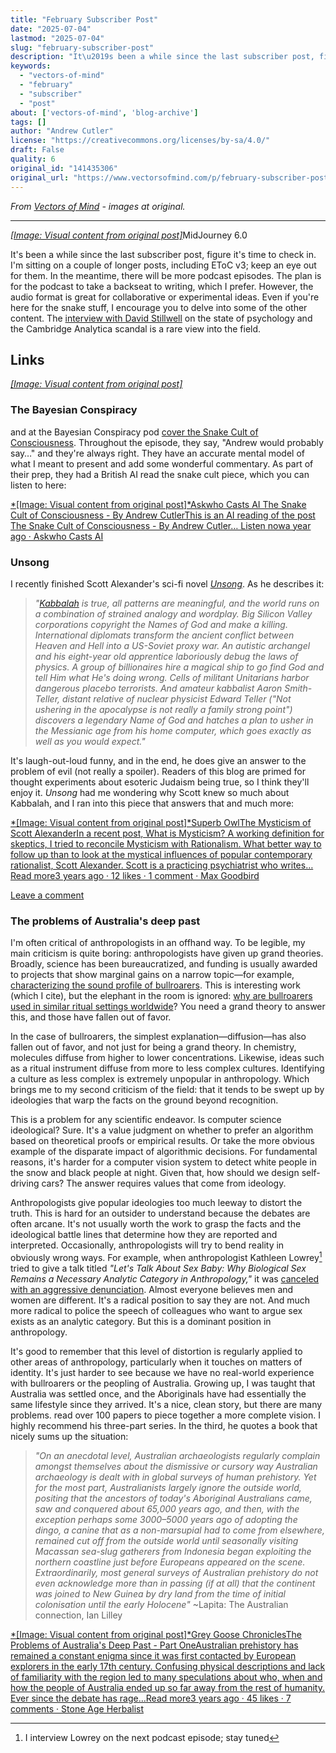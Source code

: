 ```yaml
---
title: "February Subscriber Post"
date: "2025-07-04"
lastmod: "2025-07-04"
slug: "february-subscriber-post"
description: "It\u2019s been a while since the last subscriber post, figure it\u2019s time to check in. I\u2019m sitting on a couple of longer posts, including EToC v3; keep an eye out for them. In the meantime, there will be mor..."
keywords:
  - "vectors-of-mind"
  - "february"
  - "subscriber"
  - "post"
about: ['vectors-of-mind', 'blog-archive']
tags: []
author: "Andrew Cutler"
license: "https://creativecommons.org/licenses/by-sa/4.0/"
draft: False
quality: 6
original_id: "141435306"
original_url: "https://www.vectorsofmind.com/p/february-subscriber-post"
---
```

*From [Vectors of Mind](https://www.vectorsofmind.com/p/february-subscriber-post) - images at original.*

---

[*[Image: Visual content from original post]*](https://substackcdn.com/image/fetch/$s_!OPd9!,f_auto,q_auto:good,fl_progressive:steep/https%3A%2F%2Fsubstack-post-media.s3.amazonaws.com%2Fpublic%2Fimages%2F8fd42653-bd05-4fdb-ba68-f274746ea97c_2048x2048.png)MidJourney 6.0

It's been a while since the last subscriber post, figure it's time to check in. I'm sitting on a couple of longer posts, including EToC v3; keep an eye out for them. In the meantime, there will be more podcast episodes. The plan is for the podcast to take a backseat to writing, which I prefer. However, the audio format is great for collaborative or experimental ideas. Even if you're here for the snake stuff, I encourage you to delve into some of the other content. The [interview with David Stillwell](https://www.vectorsofmind.com/p/david-stillwell-4) on the state of psychology and the Cambridge Analytica scandal is a rare view into the field.

## Links


[*[Image: Visual content from original post]*](https://substackcdn.com/image/fetch/$s_!7uXO!,f_auto,q_auto:good,fl_progressive:steep/https%3A%2F%2Fsubstack-post-media.s3.amazonaws.com%2Fpublic%2Fimages%2Fd97f7049-fab7-4c99-a9ab-5531cc4f9cca_1344x896.png)

### The Bayesian Conspiracy


and at the Bayesian Conspiracy pod [cover the Snake Cult of Consciousness](https://www.thebayesianconspiracy.com/2024/02/205-the-snake-cult-of-consciousness/). Throughout the episode, they say, "Andrew would probably say…" and they're always right. They have an accurate mental model of what I meant to present and add some wonderful commentary. As part of their prep, they had a British AI read the snake cult piece, which you can listen to here:

[*[Image: Visual content from original post]*Askwho Casts AI The Snake Cult of Consciousness - By Andrew CutlerThis is an AI reading of the post The Snake Cult of Consciousness - By Andrew Cutler… Listen nowa year ago · Askwho Casts AI](https://askwhocastsai.substack.com/p/the-snake-cult-of-consciousness-by)

### Unsong


I recently finished Scott Alexander's sci-fi novel _[Unsong](https://unsongbook.com/)_. As he describes it:

> _"[Kabbalah](https://en.wikipedia.org/wiki/Kabbalah) is true, all patterns are meaningful, and the world runs on a combination of strained analogy and wordplay. Big Silicon Valley corporations copyright the Names of God and make a killing. International diplomats transform the ancient conflict between Heaven and Hell into a US-Soviet proxy war. An autistic archangel and his eight-year old apprentice laboriously debug the laws of physics. A group of billionaires hire a magical ship to go find God and tell Him what He's doing wrong. Cells of militant Unitarians harbor dangerous placebo terrorists. And amateur kabbalist Aaron Smith-Teller, distant relative of nuclear physicist Edward Teller ("Not ushering in the apocalypse is not really a family strong point") discovers a legendary Name of God and hatches a plan to usher in the Messianic age from his home computer, which goes exactly as well as you would expect."_

It's laugh-out-loud funny, and in the end, he does give an answer to the problem of evil (not really a spoiler). Readers of this blog are primed for thought experiments about esoteric Judaism being true, so I think they'll enjoy it. _Unsong_ had me wondering why Scott knew so much about Kabbalah, and I ran into this piece that answers that and much more:

[*[Image: Visual content from original post]*Superb OwlThe Mysticism of Scott AlexanderIn a recent post, What is Mysticism? A working definition for skeptics, I tried to reconcile Mysticism with Rationalism. What better way to follow up than to look at the mystical influences of popular contemporary rationalist, Scott Alexander. Scott is a practicing psychiatrist who writes…Read more3 years ago · 12 likes · 1 comment · Max Goodbird](https://superbowl.substack.com/p/the-mysticism-of-scott-alexander)

[Leave a comment](https://www.vectorsofmind.com/p/february-subscriber-post/comments)

### The problems of Australia's deep past


I'm often critical of anthropologists in an offhand way. To be legible, my main criticism is quite boring: anthropologists have given up grand theories. Broadly, science has been bureaucratized, and funding is usually awarded to projects that show marginal gains on a narrow topic—for example, [characterizing the sound profile of bullroarers](https://web.archive.org/web/20230606053449/https://www.wits.ac.za/news/latest-news/opinion/2019/2019-08/how-our-african-ancestors-made-sound-in-the-stone-age.html). This is interesting work (which I cite), but the elephant in the room is ignored: [why are bullroarers used in similar ritual settings worldwide](https://www.vectorsofmind.com/i/136623669/bullroarer-totem-of-the-diffusionists)? You need a grand theory to answer this, and those have fallen out of favor.

In the case of bullroarers, the simplest explanation—diffusion—has also fallen out of favor, and not just for being a grand theory. In chemistry, molecules diffuse from higher to lower concentrations. Likewise, ideas such as a ritual instrument diffuse from more to less complex cultures. Identifying a culture as less complex is extremely unpopular in anthropology. Which brings me to my second criticism of the field: that it tends to be swept up by ideologies that warp the facts on the ground beyond recognition.

This is a problem for any scientific endeavor. Is computer science ideological? Sure. It's a value judgment on whether to prefer an algorithm based on theoretical proofs or empirical results. Or take the more obvious example of the disparate impact of algorithmic decisions. For fundamental reasons, it's harder for a computer vision system to detect white people in the snow and black people at night. Given that, how should we design self-driving cars? The answer requires values that come from ideology.

Anthropologists give popular ideologies too much leeway to distort the truth. This is hard for an outsider to understand because the debates are often arcane. It's not usually worth the work to grasp the facts and the ideological battle lines that determine how they are reported and interpreted. Occasionally, anthropologists will try to bend reality in obviously wrong ways. For example, when anthropologist Kathleen Lowrey[^1] tried to give a talk titled _"Let's Talk About Sex Baby: Why Biological Sex Remains a Necessary Analytic Category in Anthropology,"_ it was [canceled with an aggressive denunciation](https://www.nytimes.com/2023/09/30/us/anthropology-panel-sex-binary-gender-kathleen-lowery.html). Almost everyone believes men and women are different. It's a radical position to say they are not. And much more radical to police the speech of colleagues who want to argue sex exists as an analytic category. But this is a dominant position in anthropology.

It's good to remember that this level of distortion is regularly applied to other areas of anthropology, particularly when it touches on matters of identity. It's just harder to see because we have no real-world experience with bullroarers or the peopling of Australia. Growing up, I was taught that Australia was settled once, and the Aboriginals have had essentially the same lifestyle since they arrived. It's a nice, clean story, but there are many problems. read over 100 papers to piece together a more complete vision. I highly recommend his three-part series. In the third, he quotes a book that nicely sums up the situation:

> _"On an anecdotal level, Australian archaeologists regularly complain amongst themselves about the dismissive or cursory way Australian archaeology is dealt with in global surveys of human prehistory. Yet for the most part, Australianists largely ignore the outside world, positing that the ancestors of today's Aboriginal Australians came, saw and conquered about 65,000 years ago, and then, with the exception perhaps some 3000–5000 years ago of adopting the dingo, a canine that as a non-marsupial had to come from elsewhere, remained cut off from the outside world until seasonally visiting Macassan sea-slug gatherers from Indonesia began exploiting the northern coastline just before Europeans appeared on the scene. Extraordinarily, most general surveys of Australian prehistory do not even acknowledge more than in passing (if at all) that the continent was joined to New Guinea by dry land from the time of initial colonisation until the early Holocene"_ ~Lapita: The Australian connection, Ian Lilley

[*[Image: Visual content from original post]*Grey Goose ChroniclesThe Problems of Australia's Deep Past - Part OneAustralian prehistory has remained a constant enigma since it was first contacted by European explorers in the early 17th century. Confusing physical descriptions and lack of familiarity with the region led to many speculations about who, when and how the people of Australia ended up so far away from the rest of humanity. Ever since the debate has rage…Read more3 years ago · 45 likes · 7 comments · Stone Age Herbalist](https://www.stoneageherbalist.com/p/the-problems-of-australias-deep-past)

[^1]: I interview Lowrey on the next podcast episode; stay tuned
